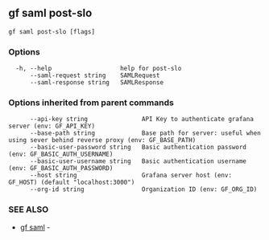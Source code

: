 ## gf saml post-slo



```
gf saml post-slo [flags]
```

### Options

```
  -h, --help                   help for post-slo
      --saml-request string    SAMLRequest
      --saml-response string   SAMLResponse
```

### Options inherited from parent commands

```
      --api-key string               API Key to authenticate grafana server (env: GF_API_KEY)
      --base-path string             Base path for server: useful when using sever behind reverse proxy (env: GF_BASE_PATH)
      --basic-user-password string   Basic authentication password (env: GF_BASIC_AUTH_USERNAME)
      --basic-user-username string   Basic authentication username (env: GF_BASIC_AUTH_PASSWORD)
      --host string                  Grafana server host (env: GF_HOST) (default "localhost:3000")
      --org-id string                Organization ID (env: GF_ORG_ID)
```

### SEE ALSO

* [gf saml](gf_saml.md)	 - 

